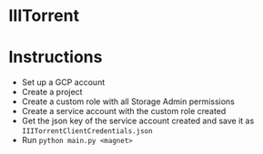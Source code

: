 # IIITorrent

# Instructions 
- Set up a GCP account
- Create a project
- Create a custom role with all Storage Admin permissions
- Create a service account with the custom role created
- Get the json key of the service account created and save it as `IIITorrentClientCredentials.json`
- Run `python main.py <magnet>`

